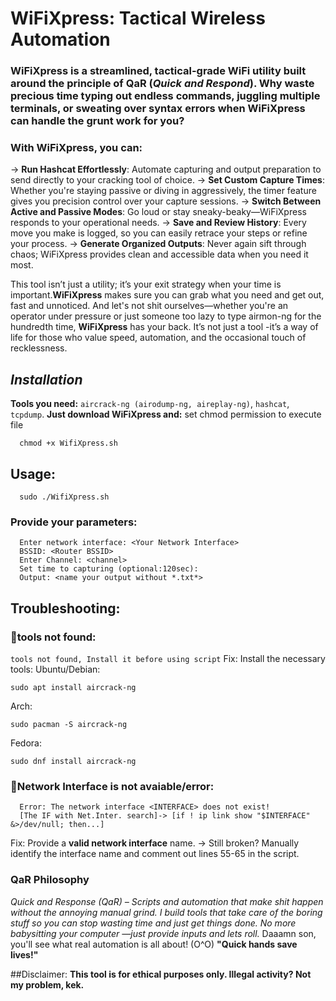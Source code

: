 # **WiFiXpress: Tactical Wireless Automation**

### **WiFiXpress** is a streamlined, tactical-grade WiFi utility built around the principle of **QaR** (*Quick and Respond*). Why waste precious time typing out endless commands, juggling multiple terminals, or sweating over syntax errors when WiFiXpress can handle the grunt work for you?

### With WiFiXpress, you can:
  -> **Run Hashcat Effortlessly**: Automate capturing and output preparation to send directly to your cracking tool of choice.
  -> **Set Custom Capture Times**: Whether you're staying passive or diving in aggressively, the timer feature gives you precision control over your capture sessions.
  -> **Switch Between Active and Passive Modes**: Go loud or stay sneaky-beaky—WiFiXpress responds to your operational needs.
  -> **Save and Review History**: Every move you make is logged, so you can easily retrace your steps or refine your process.
  -> **Generate Organized Outputs**: Never again sift through chaos; WiFiXpress provides clean and accessible data when you need it most.

This tool isn’t just a utility; it’s your exit strategy when your time is important.**WiFiXpress** makes sure you can grab what you need and get out, fast and unnoticed.
And let's not shit ourselves—whether you're an operator under pressure or just someone too lazy to type airmon-ng for the hundredth time, **WiFiXpress** has your back. It’s not just a tool 
-it’s a way of life for those who value speed, automation, and the occasional touch of recklessness.

## *Installation*
**Tools you need:** ```aircrack-ng (airodump-ng, aireplay-ng)```, ```hashcat```, ```tcpdump```.
**Just download WiFiXpress and:**
set chmod permission to execute file
```
  chmod +x WifiXpress.sh
```
## Usage: 
```
  sudo ./WifiXpress.sh
```
### Provide your parameters: 
```
  Enter network interface: <Your Network Interface>
  BSSID: <Router BSSID>
  Enter Channel: <channel>
  Set time to capturing (optional:120sec):
  Output: <name your output without *.txt*>
```

## Troubleshooting: 
### 🔴**tools not found**: 
```tools not found, Install it before using script```
Fix: Install the necessary tools:
Ubuntu/Debian:
```
sudo apt install aircrack-ng
```
Arch:
```
sudo pacman -S aircrack-ng
```
Fedora:
```
sudo dnf install aircrack-ng
```
### 🔴**Network Interface is not avaiable/error**:
```
  Error: The network interface <INTERFACE> does not exist!
  [The IF with Net.Inter. search]-> [if ! ip link show "$INTERFACE" &>/dev/null; then...]
```
Fix: Provide a **valid network interface** name.
-> Still broken? Manually identify the interface name and comment out lines 55-65 in the script.

### QaR Philosophy
*Quick and Response (QaR) – Scripts and automation that make shit happen without the annoying manual grind. I build tools that take care of the boring stuff so you can stop wasting time and just get things done. No more babysitting your computer —just provide inputs and lets roll.*
Daaamn son, you'll see what real automation is all about! (O^O)
**"Quick hands save lives!"**

##Disclaimer: 
**This tool is for ethical purposes only. Illegal activity? Not my problem, kek.**
